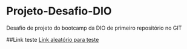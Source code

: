 # Projeto-Desafio-DIO
Desafio de projeto do bootcamp da DIO de primeiro repositório no GIT


##Link teste
[Link aleatório para teste](http://google.com.br)

